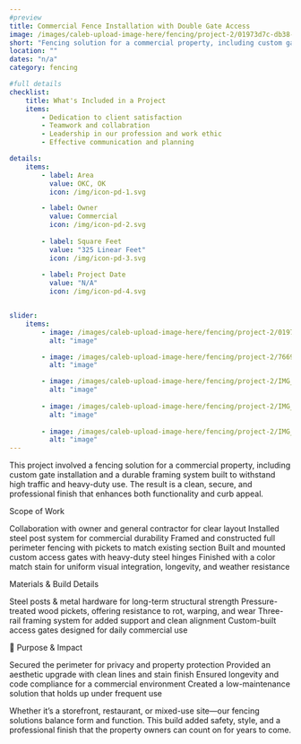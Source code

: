 ```yaml
---
#preview
title: Commercial Fence Installation with Double Gate Access
image: /images/caleb-upload-image-here/fencing/project-2/01973d7c-db38-7ee7-bd86-cd99e0e0ab12.jpeg
short: "Fencing solution for a commercial property, including custom gate installation and a durable framing system built to withstand high traffic and heavy-duty use."
location: ""
dates: "n/a"
category: fencing

#full details
checklist:
    title: What's Included in a Project
    items:
        - Dedication to client satisfaction
        - Teamwork and collabration
        - Leadership in our profession and work ethic
        - Effective communication and planning 

details:
    items:
        - label: Area
          value: OKC, OK
          icon: /img/icon-pd-1.svg

        - label: Owner
          value: Commercial
          icon: /img/icon-pd-2.svg
        
        - label: Square Feet
          value: "325 Linear Feet"
          icon: /img/icon-pd-3.svg
        
        - label: Project Date
          value: "N/A"
          icon: /img/icon-pd-4.svg


slider: 
    items:
        - image: /images/caleb-upload-image-here/fencing/project-2/01973d7c-db38-7ee7-bd86-cd99e0e0ab12.jpeg
          alt: "image"

        - image: /images/caleb-upload-image-here/fencing/project-2/76696712946__F0C47784-BA38-4C23-B968-A0B1B7878557.jpeg
          alt: "image"

        - image: /images/caleb-upload-image-here/fencing/project-2/IMG_4322.jpeg
          alt: "image"
        
        - image: /images/caleb-upload-image-here/fencing/project-2/IMG_4332.jpeg
          alt: "image"
          
        - image: /images/caleb-upload-image-here/fencing/project-2/IMG_4339.jpeg
          alt: "image"
---
```


This project involved a fencing solution for a commercial property, including custom gate installation and a durable framing system built to withstand high traffic and heavy-duty use. The result is a clean, secure, and professional finish that enhances both functionality and curb appeal.

Scope of Work

Collaboration with owner and general contractor for clear layout
Installed steel post system for commercial durability
Framed and constructed full perimeter fencing with pickets to match existing section
Built and mounted custom access gates with heavy-duty steel hinges
Finished with a color match stain for uniform visual integration, longevity, and weather resistance

Materials & Build Details

Steel posts & metal hardware for long-term structural strength
Pressure-treated wood pickets, offering resistance to rot, warping, and wear
Three-rail framing system for added support and clean alignment
Custom-built access gates designed for daily commercial use

🎯 Purpose & Impact

Secured the perimeter for privacy and property protection
Provided an aesthetic upgrade with clean lines and stain finish
Ensured longevity and code compliance for a commercial environment
Created a low-maintenance solution that holds up under frequent use

Whether it’s a storefront, restaurant, or mixed-use site—our fencing solutions balance form and function. This build added safety, style, and a professional finish that the property owners can count on for years to come.